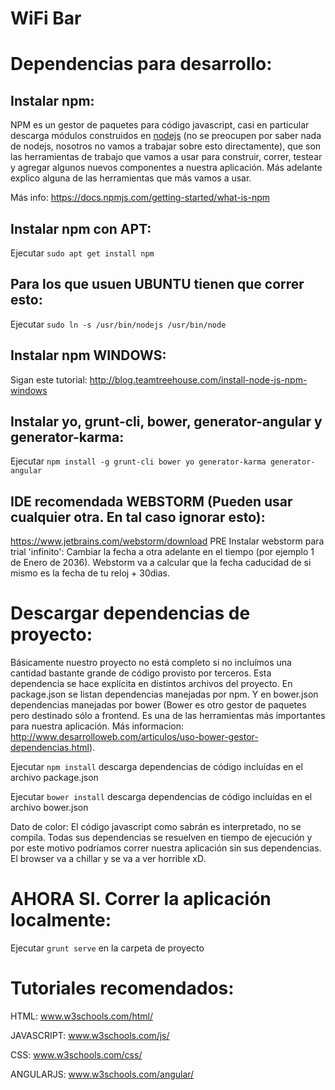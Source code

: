 WiFi Bar
==============================

# Dependencias para desarrollo:

## Instalar npm:

NPM es un gestor de paquetes para código javascript, casi en particular descarga módulos construidos en [nodejs](http://www.tutorialspoint.com/nodejs/nodejs_introduction.htm) (no se preocupen por saber nada de nodejs, nosotros no vamos a trabajar sobre esto directamente), que son las herramientas de trabajo que vamos a usar para construir, correr, testear y agregar algunos nuevos componentes a nuestra aplicación. Más adelante explico alguna de las herramientas que más vamos a usar.

Más info: https://docs.npmjs.com/getting-started/what-is-npm

## Instalar npm con APT:

Ejecutar 
`sudo apt get install npm`

## Para los que usuen UBUNTU tienen que correr esto:

Ejecutar 
`sudo ln -s /usr/bin/nodejs /usr/bin/node`

## Instalar npm WINDOWS:

Sigan este tutorial:
http://blog.teamtreehouse.com/install-node-js-npm-windows

## Instalar yo, grunt-cli, bower, generator-angular y generator-karma:

Ejecutar 
`npm install -g grunt-cli bower yo generator-karma generator-angular`

## IDE recomendada WEBSTORM (Pueden usar cualquier otra. En tal caso ignorar esto): 

https://www.jetbrains.com/webstorm/download
PRE Instalar webstorm para trial 'infinito': 
Cambiar la fecha a otra adelante en el tiempo (por ejemplo 1 de Enero de 2036). Webstorm va a calcular que la fecha caducidad de si mismo es la fecha de tu reloj + 30dias.

# Descargar dependencias de proyecto:

Básicamente nuestro proyecto no está completo si no incluímos una cantidad bastante grande de código provisto por terceros. Esta dependencia se hace explícita en distintos archivos del proyecto.
En package.json se listan dependencias manejadas por npm. Y en bower.json dependencias manejadas por bower (Bower es otro gestor de paquetes pero destinado sólo a frontend. Es una de las herramientas más importantes para nuestra aplicación. Más informacion: http://www.desarrolloweb.com/articulos/uso-bower-gestor-dependencias.html).

Ejecutar `npm install` descarga dependencias de código incluídas en el archivo package.json

Ejecutar `bower install` descarga dependencias de código incluídas en el archivo bower.json

Dato de color: El código javascript como sabrán es interpretado, no se compila. Todas sus dependencias se resuelven en tiempo de ejecución y por este motivo podríamos correr nuestra aplicación sin sus dependencias. El browser va a chillar y se va a ver horrible xD.

# AHORA SI. Correr la aplicación localmente:

Ejecutar `grunt serve` en la carpeta de proyecto

# Tutoriales recomendados:

HTML: www.w3schools.com/html/

JAVASCRIPT: www.w3schools.com/js/

CSS: www.w3schools.com/css/

ANGULARJS: www.w3schools.com/angular/


